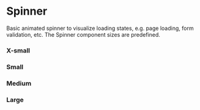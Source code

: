 # Spinner

Basic animated spinner to visualize loading states, e.g. page loading, form validation, etc. The Spinner component sizes are predefined.

### X-small

<Playground :themeable="true">
  <template v-slot={theme}>
    <p-spinner size="x-small" ally-label="Loading" :theme="theme" />
  </template>
</Playground>

### Small

<Playground :themeable="true">
  <template v-slot={theme}>
    <p-spinner size="small" ally-label="Loading" :theme="theme" />
  </template>
</Playground>

### Medium

<Playground :themeable="true">
  <template v-slot={theme}>
    <p-spinner size="medium" ally-label="Loading" :theme="theme" />
  </template>
</Playground>

### Large

<Playground :themeable="true">
  <template v-slot={theme}>
    <p-spinner size="large" ally-label="Loading" :theme="theme" />
  </template>
</Playground>